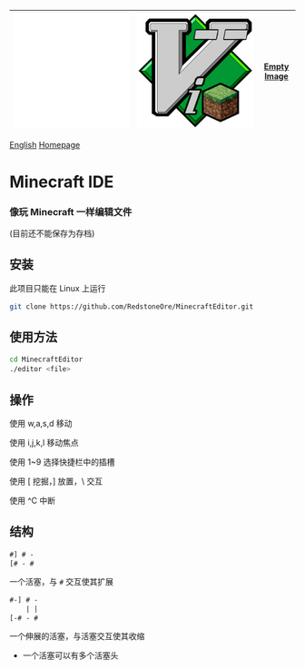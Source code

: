 |![Empty Image](empty.png)|![Minecraft IDE](../MinecraftIDE.png)|[Empty Image](empty.png)|
|-|-|-|

[English](../README.md) [Homepage](..)

# Minecraft IDE
### 像玩 Minecraft 一样编辑文件
\(目前还不能保存为存档\)

## 安装
此项目只能在 Linux 上运行
```sh
git clone https://github.com/RedstoneOre/MinecraftEditor.git

```

## 使用方法
```sh
cd MinecraftEditor
./editor <file>
```

## 操作

使用 w,a,s,d 移动

使用 i,j,k,l 移动焦点

使用 1~9 选择快捷栏中的插槽

使用 \[ 挖掘，\] 放置，\\ 交互

使用 ^C 中断

## 结构

```
#] # -
[# - #
```
一个活塞，与 `#` 交互使其扩展
```
#-] # -
    | |
[-# - #
```
一个伸展的活塞，与活塞交互使其收缩
+ 一个活塞可以有多个活塞头
